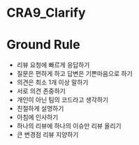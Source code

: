 ﻿# CRA9_Clarify

# Ground Rule
 - 리뷰 요청에 빠르게 응답하기
 - 질문은 편하게 하고 답변은 기쁜마음으로 하기
 - 의견은 최소 1개 이상 말하기
 - 서로 의견 존중하기
 - 개인이 아닌 팀의 코드라고 생각하기
 - 친절하게 설명하기
 - 아침에 인사하기
 - 하나의 리뷰에 하나의 이슈만 리뷰 올리기
 - 큰 변경점 리뷰 지양하기
